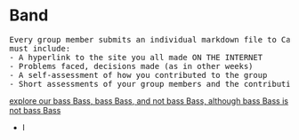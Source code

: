 # Band

<pre>
Every group member submits an individual markdown file to Canvas. The markdown file
must include:
- A hyperlink to the site you all made ON THE INTERNET
- Problems faced, decisions made (as in other weeks)
- A self-assessment of how you contributed to the group
- Short assessments of your group members and the contributions they made
</pre>

[explore our bass Bass, bass Bass, and not bass Bass, although bass Bass is not bass Bass](https://oldshoes3.github.io/)

- I 